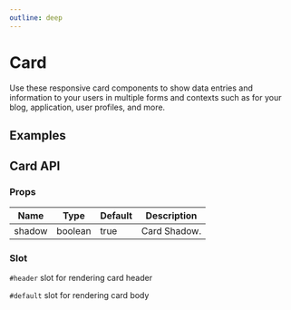```yaml
---
outline: deep
---
```


<script setup lang="ts">
import CardDemo from './demo/card/card-demo.vue'
</script>

# Card

Use these responsive card components to show data entries and information to your users in multiple forms and contexts such as for your blog, application, user profiles, and more.

## Examples

<!--@include: ./demo/card/card-demo.md-->

## Card API

### Props

| Name   | Type    | Default | Description  |
| ------ | ------- | ------- | ------------ |
| shadow | boolean | true    | Card Shadow. |

### Slot

`#header` slot for rendering card header

`#default` slot for rendering card body
